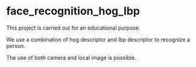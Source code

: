 # face_recognition_hog_lbp
This project is carried out for an educational purpose.

We use a combination of hog descriptor and lbp descriptor to recognize a person.

The use of both camera and local image is possible.

